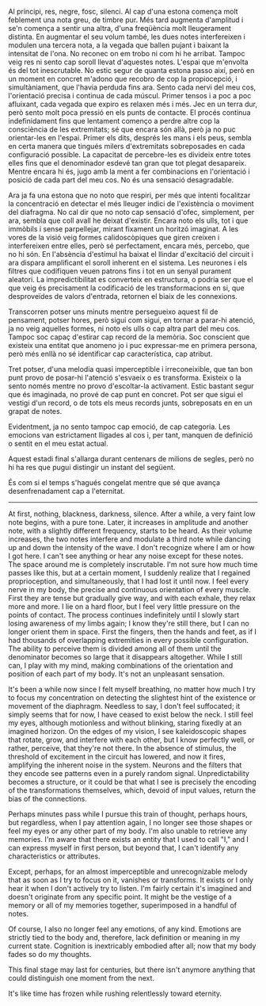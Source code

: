 Al principi, res, negre, fosc, silenci. Al cap d'una estona comença molt feblement una nota greu, de timbre pur. Més tard augmenta d'amplitud i se'n comença a sentir una altra, d'una freqüència molt lleugerament distinta. En augmentar el seu volum també, les dues notes interfereixen i modulen una tercera nota, a la vegada que ballen pujant i baixant la intensitat de l'ona. No reconec on em trobo ni com hi he arribat. Tampoc veig res ni sento cap soroll llevat d'aquestes notes. L'espai que m'envolta és del tot inescrutable. No estic segur de quanta estona passo així, però en un moment en concret m'adono que recobro de cop la propiocepció, i simultàniament, que l'havia perduda fins ara. Sento cada nervi del meu cos, l'orientació precisa i continua de cada múscul. Primer tensos i a poc a poc afluixant, cada vegada que expiro es relaxen més i més. Jec en un terra dur, però sento molt poca pressió en els punts de contacte. El procés continua indefinidament fins que lentament començo a perdre altre cop la consciència de les extremitats; sé que encara són allà, però ja no puc orientar-les en l'espai. Primer els dits, després les mans i els peus, sembla en certa manera que tingués milers d'extremitats sobreposades en cada configuració possible. La capacitat de percebre-les es divideix entre totes elles fins que el denominador esdevé tan gran que tot plegat desapareix. Mentre encara hi és, jugo amb la ment a fer combinacions en l'orientació i posició de cada part del meu cos. No és una sensació desagradable.

Ara ja fa una estona que no noto que respiri, per més que intenti focalitzar la concentració en detectar el més lleuger indici de l'existència o moviment del diafragma. No cal dir que no noto cap sensació d'ofec, simplement, per ara, sembla que coll avall he deixat d'existir. Encara noto els ulls, tot i que immòbils i sense parpellejar, mirant fixament un horitzó imaginat. A les vores de la visió veig formes calidoscòpiques que giren creixen i interfereixen entre elles, però sé perfectament, encara més, percebo, que no hi són. En l'absència d'estímul ha baixat el llindar d'excitació del circuit i ara dispara amplificant el soroll inherent en el sistema. Les neurones i els filtres que codifiquen veuen patrons fins i tot en un senyal purament aleatori. La impredictibilitat es converteix en estructura, o podria ser que el que veig és precisament la codificació de les transformacions en si, que desproveïdes de valors d'entrada, retornen el biaix de les connexions. 

Transcorren potser uns minuts mentre persegueixo aquest fil de pensament, potser hores, però sigui com sigui, en tornar a parar-hi atenció, ja no veig aquelles formes, ni noto els ulls o cap altra part del meu cos. Tampoc soc capaç d'estirar cap record de la memòria. Soc conscient que existeix una entitat que anomeno jo i puc expressar-me en primera persona, però més enllà no sé identificar cap característica, cap atribut.

Tret potser, d'una melodia quasi imperceptible i irreconeixible, que tan bon punt provo de posar-hi l'atenció s'esvaeix o es transforma. Existeix o la sento només mentre no provo d'escoltar-la activament. Estic bastant segur que és imaginada, no prové de cap punt en concret. Pot ser que sigui el vestigi d'un record, o de tots els meus records junts, sobreposats en en un grapat de notes.

Evidentment, ja no sento tampoc cap emoció, de cap categoria. Les emocions van estrictament lligades al cos i, per tant, manquen de definició o sentit en el meu estat actual. 

Aquest estadi final s'allarga durant centenars de milions de segles, però no hi ha res que pugui distingir un instant del següent.

És com si el temps s'hagués congelat mentre que sé que avança desenfrenadament cap a l'eternitat.

---

At first, nothing, blackness, darkness, silence. After a while, a very faint low note begins, with a pure tone. Later, it increases in amplitude and another note, with a slightly different frequency, starts to be heard. As their volume increases, the two notes interfere and modulate a third note while dancing up and down the intensity of the wave. I don't recognize where I am or how I got here. I can't see anything or hear any noise except for these notes. The space around me is completely inscrutable. I'm not sure how much time passes like this, but at a certain moment, I suddenly realize that I regained proprioception, and simultaneously, that I had lost it until now. I feel every nerve in my body, the precise and continuous orientation of every muscle. First they are tense but gradually give way, and with each exhale, they relax more and more. I lie on a hard floor, but I feel very little pressure on the points of contact. The process continues indefinitely until I slowly start losing awareness of my limbs again; I know they're still there, but I can no longer orient them in space. First the fingers, then the hands and feet, as if I had thousands of overlapping extremities in every possible configuration. The ability to perceive them is divided among all of them until the denominator becomes so large that it disappears altogether. While I still can, I play with my mind, making combinations of the orientation and position of each part of my body. It's not an unpleasant sensation.

It's been a while now since I felt myself breathing, no matter how much I try to focus my concentration on detecting the slightest hint of the existence or movement of the diaphragm. Needless to say, I don't feel suffocated; it simply seems that for now, I have ceased to exist below the neck. I still feel my eyes, although motionless and without blinking, staring fixedly at an imagined horizon. On the edges of my vision, I see kaleidoscopic shapes that rotate, grow, and interfere with each other, but I know perfectly well, or rather, perceive, that they're not there. In the absence of stimulus, the threshold of excitement in the circuit has lowered, and now it fires, amplifying the inherent noise in the system. Neurons and the filters that they encode see patterns even in a purely random signal. Unpredictability becomes a structure, or it could be that what I see is precisely the encoding of the transformations themselves, which, devoid of input values, return the bias of the connections.

Perhaps minutes pass while I pursue this train of thought, perhaps hours, but regardless, when I pay attention again, I no longer see those shapes or feel my eyes or any other part of my body. I'm also unable to retrieve any memories. I'm aware that there exists an entity that I used to call "I," and I can express myself in first person, but beyond that, I can't identify any characteristics or attributes.

Except, perhaps, for an almost imperceptible and unrecognizable melody that as soon as I try to focus on it, vanishes or transforms. It exists or I only hear it when I don't actively try to listen. I'm fairly certain it's imagined and doesn't originate from any specific point. It might be the vestige of a memory or all of my memories together, superimposed in a handful of notes.

Of course, I also no longer feel any emotions, of any kind. Emotions are strictly tied to the body and, therefore, lack definition or meaning in my current state. Cognition is inextricably embodied after all; now that my body fades so do my thoughts. 

This final stage may last for centuries, but there isn't anymore anything that could distinguish one moment from the next.

It's like time has frozen while rushing relentlessly toward eternity.